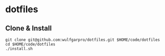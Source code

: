 # dotfiles

## Clone & Install

```shell
git clone git@github.com:wulfgarpro/dotfiles.git $HOME/code/dotfiles
cd $HOME/code/dotfiles
./install.sh
```

